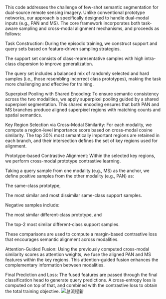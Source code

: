 This code addresses the challenge of few-shot semantic segmentation for dual-source remote sensing imagery. Unlike conventional prototype networks, our approach is specifically designed to handle dual-modal inputs (e.g., PAN and MS). The core framework incorporates both task-aware sampling and cross-modal alignment mechanisms, and proceeds as follows:

Task Construction:
During the episodic training, we construct support and query sets based on feature-driven sampling strategies.

The support set consists of class-representative samples with high intra-class dispersion to improve generalization.

The query set includes a balanced mix of randomly selected and hard samples (i.e., those resembling incorrect class prototypes), making the task more challenging and effective for training.

Superpixel Pooling with Shared Encoding:
To ensure semantic consistency across the two modalities, we apply superpixel pooling guided by a shared superpixel segmentation. This shared encoding ensures that both PAN and MS branches produce aligned superpixel regions with matching counts and spatial semantics.

Key Region Selection via Cross-Modal Similarity:
For each modality, we compute a region-level importance score based on cross-modal cosine similarity. The top 30% most semantically important regions are retained in each branch, and their intersection defines the set of key regions used for alignment.

Prototype-based Contrastive Alignment:
Within the selected key regions, we perform cross-modal prototype contrastive learning.

Taking a query sample from one modality (e.g., MS) as the anchor, we define positive samples from the other modality (e.g., PAN) as:

The same-class prototype,

The most similar and most dissimilar same-class support samples.

Negative samples include:

The most similar different-class prototype, and

The top-2 most similar different-class support samples.

These comparisons are used to compute a margin-based contrastive loss that encourages semantic alignment across modalities.

Attention-Guided Fusion:
Using the previously computed cross-modal similarity scores as attention weights, we fuse the aligned PAN and MS features within the key regions. This attention-guided fusion enhances the complementary information between modalities.

Final Prediction and Loss:
The fused features are passed through the final classification head to generate query predictions. A cross-entropy loss is computed on top of that, and combined with the contrastive loss to obtain the total training objective.
![总流程新](https://github.com/user-attachments/assets/d2cce177-7a0f-4fc9-93f6-5034b3fddb68)
